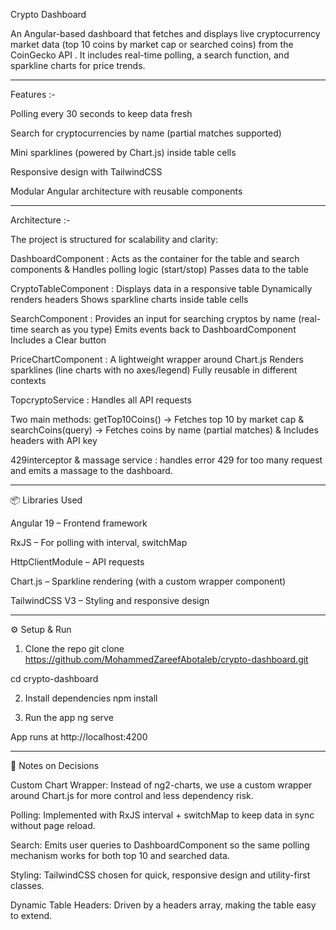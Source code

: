  Crypto Dashboard

An Angular-based dashboard that fetches and displays live cryptocurrency market data (top 10 coins by market cap or searched coins) from the CoinGecko API
.
It includes real-time polling, a search function, and sparkline charts for price trends.

------------------------------------------------------------------------------------------------------------------------------------
 Features :-

 Polling every 30 seconds to keep data fresh

 Search for cryptocurrencies by name (partial matches supported)

 Mini sparklines (powered by Chart.js) inside table cells

 Responsive design with TailwindCSS

 Modular Angular architecture with reusable components
 
------------------------------------------------------------------------------------------------------------------------------------
 Architecture :-

The project is structured for scalability and clarity:

DashboardComponent  :  Acts as the container for the table and search components & Handles polling logic (start/stop) Passes data to the table

CryptoTableComponent : Displays data in a responsive table Dynamically renders headers Shows sparkline charts inside table cells

SearchComponent : Provides an input for searching cryptos by name (real-time search as you type) Emits events back to DashboardComponent Includes a Clear button

PriceChartComponent : A lightweight wrapper around Chart.js Renders sparklines (line charts with no axes/legend) Fully reusable in different contexts

TopcryptoService : Handles all API requests 

Two main methods: getTop10Coins() → Fetches top 10 by market cap & searchCoins(query) → Fetches coins by name (partial matches) & Includes headers with API key

429interceptor & massage service : handles error 429 for too many request and emits a massage to the dashboard.

------------------------------------------------------------------------------------------------------------------------------------
📦 Libraries Used

Angular 19 – Frontend framework

RxJS – For polling with interval, switchMap

HttpClientModule – API requests

Chart.js – Sparkline rendering (with a custom wrapper component)

TailwindCSS V3 – Styling and responsive design

------------------------------------------------------------------------------------------------------------------------------------

⚙️ Setup & Run
1. Clone the repo
git clone https://github.com/MohammedZareefAbotaleb/crypto-dashboard.git

cd crypto-dashboard

2. Install dependencies
npm install

3. Run the app
ng serve


App runs at http://localhost:4200

------------------------------------------------------------------------------------------------------------------------------------

📝 Notes on Decisions

Custom Chart Wrapper: Instead of ng2-charts, we use a custom wrapper around Chart.js for more control and less dependency risk.

Polling: Implemented with RxJS interval + switchMap to keep data in sync without page reload.

Search: Emits user queries to DashboardComponent so the same polling mechanism works for both top 10 and searched data.

Styling: TailwindCSS chosen for quick, responsive design and utility-first classes.

Dynamic Table Headers: Driven by a headers array, making the table easy to extend.
